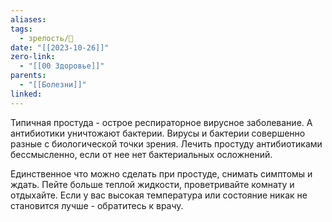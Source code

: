 ```yaml
---
aliases: 
tags:
  - зрелость/🌱
date: "[[2023-10-26]]"
zero-link:
  - "[[00 Здоровье]]"
parents:
  - "[[Болезни]]"
linked:
---
```

Типичная простуда - острое респираторное вирусное заболевание. А антибиотики уничтожают бактерии. Вирусы и бактерии совершенно разные с биологической точки зрения. Лечить простуду антибиотиками бессмысленно, если от нее нет бактериальных осложнений.

Единственное что можно сделать при простуде, снимать симптомы и ждать. Пейте больше теплой жидкости, проветривайте комнату и отдыхайте. Если у вас высокая температура или состояние никак не становится лучше - обратитесь к врачу.